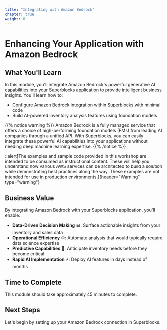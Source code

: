 ```yaml
---
title: "Integrating with Amazon Bedrock"
chapter: true
weight: 6
---
```


# Enhancing Your Application with Amazon Bedrock

## What You'll Learn

In this module, you'll integrate Amazon Bedrock's powerful generative AI capabilities into your Superblocks application to provide intelligent business insights. You'll learn how to:

- Configure Amazon Bedrock integration within Superblocks with minimal code
- Build AI-powered inventory analysis features using foundation models

{{% notice warning %}}
Amazon Bedrock is a fully managed service that offers a choice of high-performing foundation models (FMs) from leading AI companies through a unified API. With Superblocks, you can easily integrate these powerful AI capabilities into your applications without needing deep machine learning expertise.
{{% /notice %}}

::alert[The examples and sample code provided in this workshop are intended to be consumed as instructional content. These will help you understand how various AWS services can be architected to build a solution while demonstrating best practices along the way. These examples are not intended for use in production environments.]{header="Warning" type="warning"}

## Business Value

By integrating Amazon Bedrock with your Superblocks application, you'll enable:

- **Data-Driven Decision Making** 📊: Surface actionable insights from your inventory and sales data
- **Operational Efficiency** ⚙️: Automate analysis that would typically require data science expertise
- **Predictive Capabilities** 🔮: Anticipate inventory needs before they become critical
- **Rapid AI Implementation** ⚡: Deploy AI features in days instead of months

## Time to Complete

This module should take approximately 45 minutes to complete.

## Next Steps

Let's begin by setting up your Amazon Bedrock connection in Superblocks.
